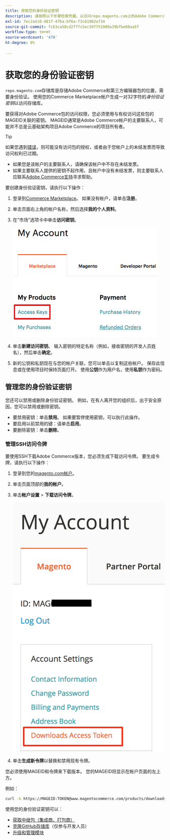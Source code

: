 ```yaml
---
title: 获取您的身份验证密钥
description: 请按照以下步骤检索凭据，以访问repo.magento.com上的Adobe Commerce Composer包。
exl-id: 7ec2a410-d81f-476a-bf6a-f3c61982a734
source-git-commit: fc63ca58cd2ff7c5ec597751980a39bfbe68aa5f
workflow-type: tm+mt
source-wordcount: '470'
ht-degree: 0%

---
```


# 获取您的身份验证密钥

`repo.magento.com`存储库是存储Adobe Commerce和第三方编辑器包的位置，需要身份验证。 使用您的Commerce Marketplace帐户生成一对32字符的&#x200B;*身份验证密钥*&#x200B;以访问存储库。

要获得对Adobe Commerce包的访问权限，您必须使用与有权访问这些包的MAGEID关联的密钥。 MAGEID通常是Adobe Commerce帐户的主要联系人，可能并不总是云基础架构项目Adobe Commerce的项目所有者。

>[!TIP]
>
>如果您遇到[错误](https://experienceleague.adobe.com/docs/commerce-knowledge-base/kb/troubleshooting/deployment/magento-commerce-cloud-repo-could-not-be-accessed-403-forbidden-or-404-not-found-error-when-deploying.html)，则可能没有访问包的授权，或者由于您帐户上的未结发票而导致访问权利已过期。
>
>* 如果您是该帐户的主要联系人，请确保该帐户中不存在未结发票。
>* 如果主要联系人提供的密钥不起作用，且帐户中没有未结发票，则主要联系人应联系[Adobe Commerce支持](https://experienceleague.adobe.com/docs/commerce-knowledge-base/kb/help-center-guide/magento-help-center-user-guide.html#submit-ticket)寻求帮助。

要创建身份验证密钥，请执行以下操作：

1. 登录到[Commerce Marketplace](https://commercemarketplace.adobe.com/)。 如果没有帐户，请单击&#x200B;**注册**。

1. 单击页面右上角的帐户名称，然后选择&#x200B;**我的个人资料**。

1. 在“市场”选项卡中单击&#x200B;**访问密钥**。

   ![在Commerce Marketplace上获取安全访问密钥](../../assets/installation/cloud_access-key.png)

1. 单击&#x200B;**新建访问密钥**。 输入密钥的特定名称（例如，接收密钥的开发人员姓名），然后单击&#x200B;**确定**。

1. 新的公钥和私钥现在与您的帐户关联，您可以单击以复制这些帐户。 保存此信息或在使用项目时保持页面打开。 使用&#x200B;**公钥**&#x200B;作为用户名，使用&#x200B;**私钥**&#x200B;作为密码。

## 管理您的身份验证密钥

您还可以禁用或删除身份验证密钥。 例如，在有人离开您的组织后，出于安全原因，您可以禁用或删除密钥。

* 要禁用密钥：单击&#x200B;**禁用**。 如果要暂停使用密钥，可以执行此操作。
* 要启用以前禁用的键：请单击&#x200B;**启用**。
* 要删除密钥：单击&#x200B;**删除**。

### 管理SSH访问令牌

要使用SSH下载Adobe Commerce版本，您必须生成下载访问令牌。 要生成令牌，请执行以下操作：

1. 登录到您的[magento.com帐户](https://account.magento.com/customer/account/login)。
1. 单击页面顶部的&#x200B;**我的帐户**。
1. 单击&#x200B;**帐户设置** > **下载访问令牌**。

   ![访问您的密钥](../../assets/installation/connect_keys1.png)

1. 单击&#x200B;**生成新令牌**&#x200B;以替换和禁用现有令牌。

您必须使用MAGEID和令牌来下载版本。 您的MAGEID将显示在帐户页面的左上方。

例如：

```bash
curl -k https://MAGEID:TOKEN@www.magentocommerce.com/products/downloads/info/help
```

使用您的身份验证密钥可以：

* [获取中继包（集成商、打包商）](../composer.md)
* [克隆GitHub存储库](https://developer.adobe.com/commerce/contributor/guides/install/clone-repository/)（仅参与开发人员）
* [升级和管理模块](../../upgrade/modules/upgrade.md)
